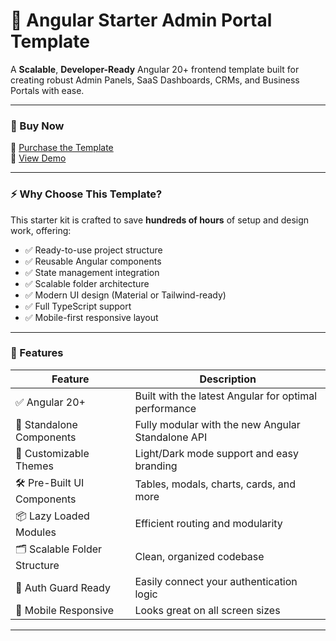 # 🚀 Angular Starter Admin Portal Template

A **Scalable**, **Developer-Ready** Angular 20+ frontend template built for creating robust Admin Panels, SaaS Dashboards, CRMs, and Business Portals with ease.

---

### 🔗 Buy Now

🛒 [Purchase the Template](https://codingtechnyks.com/templates)  
💼 [View Demo](https://yourdemolink.com)

---

### ⚡ Why Choose This Template?

This starter kit is crafted to save **hundreds of hours** of setup and design work, offering:

- ✅ Ready-to-use project structure
- ✅ Reusable Angular components
- ✅ State management integration
- ✅ Scalable folder architecture
- ✅ Modern UI design (Material or Tailwind-ready)
- ✅ Full TypeScript support
- ✅ Mobile-first responsive layout

---

### 🧩 Features

| Feature | Description |
|--------|-------------|
| ✅ Angular 20+ | Built with the latest Angular for optimal performance |
| 🧱 Standalone Components | Fully modular with the new Angular Standalone API |
| 🎨 Customizable Themes | Light/Dark mode support and easy branding |
| 🛠️ Pre-Built UI Components | Tables, modals, charts, cards, and more |
| 📦 Lazy Loaded Modules | Efficient routing and modularity |
| 🗂️ Scalable Folder Structure | Clean, organized codebase |
| 🔐 Auth Guard Ready | Easily connect your authentication logic |
| 📱 Mobile Responsive | Looks great on all screen sizes |

---


